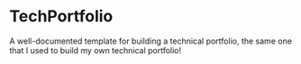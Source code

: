 # TechPortfolio
A well-documented template for building a technical portfolio, the same one that I used to build my own technical portfolio!
